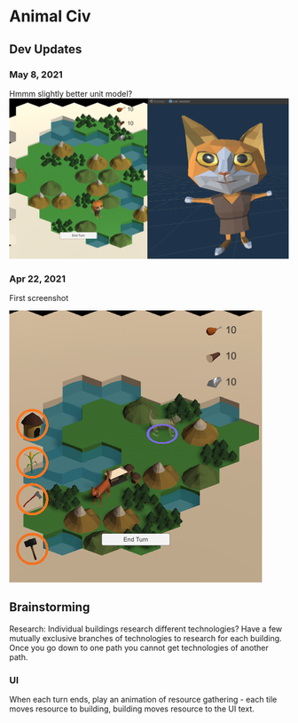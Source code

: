 Animal Civ
========

## Dev Updates

### May 8, 2021
Hmmm slightly better unit model?
![First Screenshot](/Screenshots/2021-05-08.png)
### Apr 22, 2021
First screenshot

![First Screenshot](/Screenshots/2021-04-22.png)
## Brainstorming
Research: Individual buildings research different technologies?
Have a few mutually exclusive branches of technologies to research for each building. Once you go down to one path you cannot get technologies of another path.

### UI
When each turn ends, play an animation of resource gathering - each tile moves resource to building, building moves resource to the UI text.